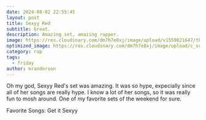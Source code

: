 ```yaml
---
date: 2024-08-02 22:55:45
layout: post
title: Sexyy Red
subtitle: Great.
description: Amazing set, amazing rapper.
image: https://res.cloudinary.com/dm7h7e8xj/image/upload/v1559821647/theme2_ylcxxz.jpg
optimized_image: https://res.cloudinary.com/dm7h7e8xj/image/upload/c_scale,w_380/v1559821647/theme2_ylcxxz.jpg
category: rap
tags:
  - friday
author: mranderson
---
```


Oh my god, Sexyy Red's set was amazing. It was so hype, expecially since all of her songs are really hype. I know a lot of her songs, so it was really fun to mosh around. One of my favorite sets of the weekend for sure.

Favorite Songs: Get it Sexyy